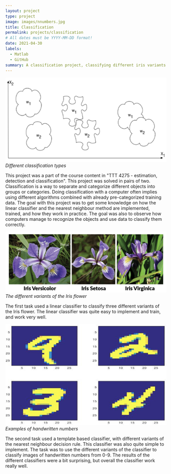 ```yaml
---
layout: project
type: project
image: images/nnumbers.jpg
title: Classification
permalink: projects/classification
# All dates must be YYYY-MM-DD format!
date: 2021-04-30
labels:
  - Matlab
  - GitHub
summary: A classification project, classifying different iris variants and handwritten numbers from pictures.
---
```


<img class="ui medium image" src="../images/classifications_types.png"> *Different classification types*

This project was a part of the course content in "TTT 4275 - estimation, detection and classification". This project was solved in pairs of two. Classification is a way to separate and categorize different objects into groups or categories. Doing classification with a computer often implies using different algorithms combined with already pre-categorized training data. The goal with this project was to get some knowledge on how the linear classifier and the nearest neighbour method are implemented, trained, and how they work in practice. The goal was also to observe how computers manage to recognize the objects and use data to classify them correctly.

<img class="ui medium image" src="../images/Iris_flower.png"> *The different variants of the Iris flower*

The first task used a linear classifier to classify three different variants of the Iris flower. 
The linear classifier was quite easy to implement and train, and work very well.

<img class="ui medium image" src="../images/numbers.jpg"> *Examples of handwritten numbers*

The second task used a template based classifier, with different variants of the nearest neighbour decision rule. This classifier was also quite simple to implement. The task was to use the different variants of the classifier to classify images of handwritten numbers from 0-9. The results of the different classifiers were a bit surprising, but overall the classifier work really well.

